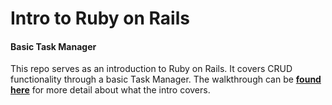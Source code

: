 # Intro to Ruby on Rails
#### Basic Task Manager

This repo serves as an introduction to Ruby on Rails. It covers CRUD functionality through a basic Task Manager. The walkthrough can be <b><a href='https://github.com/turingschool-examples/task_manager_rails'>found here</a></b> for more detail about what the intro covers.
